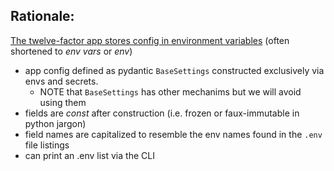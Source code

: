 


## Rationale: 

[The twelve-factor app stores config in environment variables](https://12factor.net/config) (often shortened to *env vars* or *env*)

- app config defined as pydantic ``BaseSettings`` constructed exclusively via envs and secrets. 
    - NOTE that ``BaseSettings`` has other mechanims but we will avoid using them
- fields are *const* after construction (i.e. frozen or faux-immutable in python jargon)
- field names are capitalized to resemble the env names found in the ``.env`` file listings
- can print an .env list via the CLI



